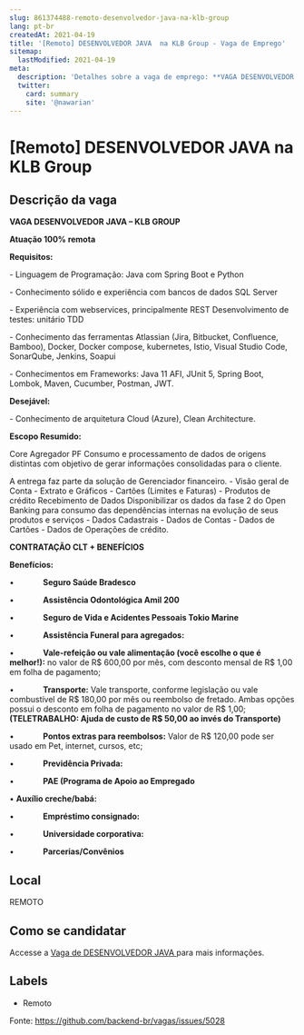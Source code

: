 ```yaml
---
slug: 861374488-remoto-desenvolvedor-java-na-klb-group
lang: pt-br
createdAt: 2021-04-19
title: '[Remoto] DESENVOLVEDOR JAVA  na KLB Group - Vaga de Emprego'
sitemap:
  lastModified: 2021-04-19
meta:
  description: 'Detalhes sobre a vaga de emprego: **VAGA DESENVOLVEDOR JAVA – KLB GROUP** **Atuação 100% remota** **Requisitos:**   \- Linguagem de Programação: Java com Spring Boot e Python \- Conhecimento sólido e experiência com bancos de dados SQL Server \- Experiência com webservices, principalmente REST Desenvolvimento de testes: unitário TDD \- Conhecimento das ferramentas Atlassian (Jira, Bitbucket, Confluence, Bamboo), Docker, Docker compose, kubernetes, Istio, Visual Studio Code, SonarQube, Jenkins, Soapui \- Conhecimentos em Frameworks: Java 11 AFI, JUnit 5, Spring Boot, Lombok, Maven, Cucumber, Postman, JWT. **Desejável:** \- Conhecimento de arquitetura Cloud (Azure), Clean Architecture. **Escopo Resumido:** Core Agregador PF Consumo e processamento de dados de origens distintas com objetivo de gerar informações consolidadas para o cliente. A entrega faz parte da solução de Gerenciador financeiro. - Visão geral de Conta - Extrato e Gráficos - Cartões (Limites e Faturas) - Produtos de crédito Recebimento de Dados Disponibilizar os dados da fase 2 do Open Banking para consumo das dependências internas na evolução de seus produtos e serviços - Dados Cadastrais - Dados de Contas - Dados de Cartões - Dados de Operações de crédito. **CONTRATAÇÃO CLT + BENEFÍCIOS** **Benefícios:** •             **Seguro Saúde Bradesco** •             **Assistência Odontológica Amil 200** •             **Seguro de Vida e Acidentes Pessoais Tokio Marine** •             **Assistência Funeral para agregados:** •             **Vale-refeição ou vale alimentação (você escolhe o que é melhor!):** no valor de R$ 600,00 por mês, com desconto mensal de R$ 1,00 em folha de pagamento; •             **Transporte:** Vale transporte, conforme legislação ou vale combustível de R$ 180,00 por mês ou reembolso de fretado. Ambas opções possui o desconto em folha de pagamento no valor de R$ 1,00; **(TELETRABALHO: Ajuda de custo de R$ 50,00 ao invés do Transporte)** •             **Pontos extras para reembolsos:** Valor de R$ 120,00 pode ser usado em Pet, internet, cursos, etc; •             **Previdência Privada:** •             **PAE (Programa de Apoio ao Empregado** • **Auxílio creche/babá:** •             **Empréstimo consignado:** •             **Universidade corporativa:** •             **Parcerias/Convênios**'
  twitter:
    card: summary
    site: '@nawarian'
---
```


# [Remoto] DESENVOLVEDOR JAVA  na KLB Group

## Descrição da vaga 
**VAGA DESENVOLVEDOR JAVA – KLB GROUP**

**Atuação 100% remota**

**Requisitos:**

  

\- Linguagem de Programação: Java com Spring Boot e Python

\- Conhecimento sólido e experiência com bancos de dados SQL Server

\- Experiência com webservices, principalmente REST Desenvolvimento de testes: unitário TDD

\- Conhecimento das ferramentas Atlassian (Jira, Bitbucket, Confluence, Bamboo), Docker, Docker compose, kubernetes, Istio, Visual Studio Code, SonarQube, Jenkins, Soapui

\- Conhecimentos em Frameworks: Java 11 AFI, JUnit 5, Spring Boot, Lombok, Maven, Cucumber, Postman, JWT.

**Desejável:**

\- Conhecimento de arquitetura Cloud (Azure), Clean Architecture.

**Escopo Resumido:**

Core Agregador PF Consumo e processamento de dados de origens distintas com objetivo de gerar informações consolidadas para o cliente.

A entrega faz parte da solução de Gerenciador financeiro. - Visão geral de Conta - Extrato e Gráficos - Cartões (Limites e Faturas) - Produtos de crédito Recebimento de Dados Disponibilizar os dados da fase 2 do Open Banking para consumo das dependências internas na evolução de seus produtos e serviços - Dados Cadastrais - Dados de Contas - Dados de Cartões - Dados de Operações de crédito.

**CONTRATAÇÃO CLT + BENEFÍCIOS**

**Benefícios:**

•             **Seguro Saúde Bradesco**

•             **Assistência Odontológica Amil 200**

•             **Seguro de Vida e Acidentes Pessoais Tokio Marine**

•             **Assistência Funeral para agregados:**

•             **Vale-refeição ou vale alimentação (você escolhe o que é melhor!):** no valor de R$ 600,00 por mês, com desconto mensal de R$ 1,00 em folha de pagamento;

•             **Transporte:** Vale transporte, conforme legislação ou vale combustível de R$ 180,00 por mês ou reembolso de fretado. Ambas opções possui o desconto em folha de pagamento no valor de R$ 1,00; **(TELETRABALHO: Ajuda de custo de R$ 50,00 ao invés do Transporte)**

•             **Pontos extras para reembolsos:** Valor de R$ 120,00 pode ser usado em Pet, internet, cursos, etc;

•             **Previdência Privada:**

•             **PAE (Programa de Apoio ao Empregado**

• **Auxílio creche/babá:**

•             **Empréstimo consignado:**

•             **Universidade corporativa:**

•             **Parcerias/Convênios**
## Local 
REMOTO 
## Como se candidatar 
Accesse a [Vaga de DESENVOLVEDOR JAVA ](https://nerdprogramador.com.br/klb-group-desenvolvedor-java-/d0aa89fb-741c-45a7-b390-a912e7799a48?utm_source=github) para mais informações. 
## Labels 
* Remoto 


Fonte: https://github.com/backend-br/vagas/issues/5028